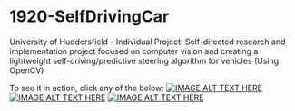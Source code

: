 # 1920-SelfDrivingCar
University of Huddersfield - Individual Project: Self-directed research and implementation project focused on computer vision and creating a lightweight self-driving/predictive steering algorithm for vehicles (Using OpenCV)


To see it in action, click any of the below:
[![IMAGE ALT TEXT HERE](https://img.youtube.com/vi/b14ZnIqA5RI/0.jpg)](https://www.youtube.com/watch?v=b14ZnIqA5RI)
[![IMAGE ALT TEXT HERE](https://img.youtube.com/vi/iehJxeO2o8c/0.jpg)](https://www.youtube.com/watch?v=iehJxeO2o8c)
[![IMAGE ALT TEXT HERE](https://img.youtube.com/vi/bNm_ECyLIbI/0.jpg)](https://www.youtube.com/watch?v=bNm_ECyLIbI)

